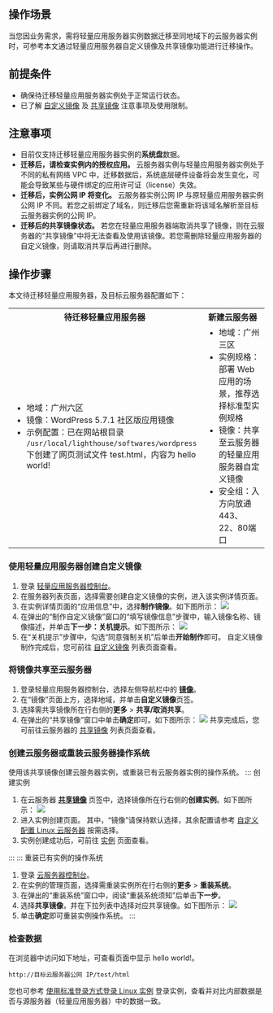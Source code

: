 ## 操作场景

当您因业务需求，需将轻量应用服务器实例数据迁移至同地域下的云服务器实例时，可参考本文通过轻量应用服务器自定义镜像及共享镜像功能进行迁移操作。


## 前提条件
- 确保待迁移轻量应用服务器实例处于正常运行状态。
- 已了解 [自定义镜像](https://cloud.tencent.com/document/product/1207/53038) 及 [共享镜像](https://cloud.tencent.com/document/product/1207/63264) 注意事项及使用限制。

## 注意事项
- 目前仅支持迁移轻量应用服务器实例的**系统盘**数据。
- **迁移后，请检查实例内的授权应用。**
云服务器实例与轻量应用服务器实例处于不同的私有网络 VPC 中，迁移数据后，系统底层硬件设备将会发生变化，可能会导致某些与硬件绑定的应用许可证（license）失效。
- **迁移后，实例公网 IP 将变化。**
云服务器实例公网 IP 与原轻量应用服务器实例公网 IP 不同。若您之前绑定了域名，则迁移后您需重新将该域名解析至目标云服务器实例的公网 IP。
- **迁移后的共享镜像状态。**
若您在轻量应用服务器端取消共享了镜像，则在云服务器的“共享镜像”中将无法查看及使用该镜像。若您需删除轻量应用服务器的自定义镜像，则请取消共享后再进行删除。


## 操作步骤

本文待迁移轻量应用服务器，及目标云服务器配置如下：

<table>
<tr>
<th width="50%">待迁移轻量应用服务器</th>
<th>新建云服务器</th>
</tr>
<tr>
<td>
<ul style="margin:0px">
<li>地域：广州六区</li>
<li>镜像：WordPress 5.7.1 社区版应用镜像</li>
<li>示例配置：已在网站根目录 <code>/usr/local/lighthouse/softwares/wordpress</code> 下创建了网页测试文件 test.html，内容为 hello world!</li>
</ul>
</td>
<td>
<ul style="margin:0px">
<li>地域：广州三区</li>
<li>实例规格：部署 Web 应用的场景，推荐选择标准型实例规格</li>
<li>镜像：共享至云服务器的轻量应用服务器自定义镜像</li>
<li>安全组：入方向放通443、22、80端口</li>
</ul>
</td>
</tr>
</table>




### 使用轻量应用服务器创建自定义镜像
1. 登录 [轻量应用服务器控制台](https://console.cloud.tencent.com/lighthouse/instance/index)。
2. 在服务器列表页面，选择需要创建自定义镜像的实例，进入该实例详情页面。
3. 在实例详情页面的“应用信息”中，选择**制作镜像**。如下图所示：
![](https://qcloudimg.tencent-cloud.cn/raw/09cc52047ba5492c8f047156cd56272b.png)
4. 在弹出的“制作自定义镜像”窗口的“填写镜像信息”步骤中，输入镜像名称、镜像描述，并单击**下一步：关机提示**。如下图所示：
![](https://qcloudimg.tencent-cloud.cn/raw/4673808bd70e8e143d2a53128a5e8293.png)
5. 在“关机提示”步骤中，勾选“同意强制关机”后单击**开始制作**即可。
自定义镜像制作完成后，您可前往 [自定义镜像](https://console.cloud.tencent.com/lighthouse/image) 列表页面查看。


### 将镜像共享至云服务器
1. 登录轻量应用服务器控制台，选择左侧导航栏中的 <b>[镜像](https://console.cloud.tencent.com/lighthouse/image)</b>。
2. 在“镜像”页面上方，选择地域，并单击**自定义镜像**页签。
3. 选择需共享镜像所在行右侧的**更多** > **共享/取消共享**。
4. 在弹出的“共享镜像”窗口中单击**确定**即可。如下图所示：
![](https://qcloudimg.tencent-cloud.cn/raw/503d77a8c31e58cd06a565668089561b.png)
共享完成后，您可前往云服务器的 [共享镜像](https://console.cloud.tencent.com/cvm/image/index) 列表页面查看。





### 创建云服务器或重装云服务器操作系统
使用该共享镜像创建云服务器实例，或重装已有云服务器实例的操作系统。
<dx-tabs>
::: 创建实例
 1. 在云服务器 **[共享镜像](https://console.cloud.tencent.com/cvm/image/index)** 页签中，选择镜像所在行右侧的**创建实例**。如下图所示：
 ![](https://qcloudimg.tencent-cloud.cn/raw/430ebe38e0bad579185ce44af52ec42d.png)
 2. 进入实例创建页面。
 其中，“镜像”请保持默认选择，其余配置请参考 [自定义配置 Linux 云服务器](https://cloud.tencent.com/document/product/213/10517) 按需选择。
 3. 实例创建成功后，可前往 [实例](https://console.cloud.tencent.com/cvm/instance/index?rid=1) 页面查看。
 
:::
::: 重装已有实例的操作系统
 1. 登录 [云服务器控制台](https://console.cloud.tencent.com/cvm/)。
 2. 在实例的管理页面，选择需重装实例所在行右侧的**更多** > **重装系统**。
 3. 在弹出的“重装系统”窗口中，阅读“重装系统须知”后单击**下一步**。
 4. 选择**共享镜像**，并在下拉列表中选择对应共享镜像。如下图所示：
![](https://qcloudimg.tencent-cloud.cn/raw/841bd1e5620b482e82f5a4662d1b7fe7.png)
 5. 单击**确定**即可重装实例操作系统。
:::
</dx-tabs>


### 检查数据
在浏览器中访问如下地址，可查看页面中显示 hello world!。
```
http://目标云服务器公网 IP/test/html
```
您也可参考 [使用标准登录方式登录 Linux 实例](https://cloud.tencent.com/document/product/213/5436) 登录实例，查看并对比内部数据是否与源服务器（轻量应用服务器）中的数据一致。

